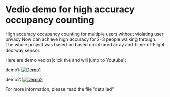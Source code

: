 # Vedio demo for high accuracy occupancy counting
High accuracy occupancy counting for multiple users without violating user privacy
Now can achieve high accuracy for 2-3 people walking through.
The whole project was based on based on infrared array and Time-of-Flight doorway sensor. 

Here are demo vedios(click the and will jump to Youtube):



demo1: [![Demo1](https://img.youtube.com/vi/4UBx1vc5U_A/0.jpg)](https://www.youtube.com/watch?v=4UBx1vc5U_A)



demo2: [![Demo2](https://img.youtube.com/vi/xxzLaJQgXRM/0.jpg)](https://www.youtube.com/watch?v=xxzLaJQgXRM)


For more information, please read the file "detailed"

